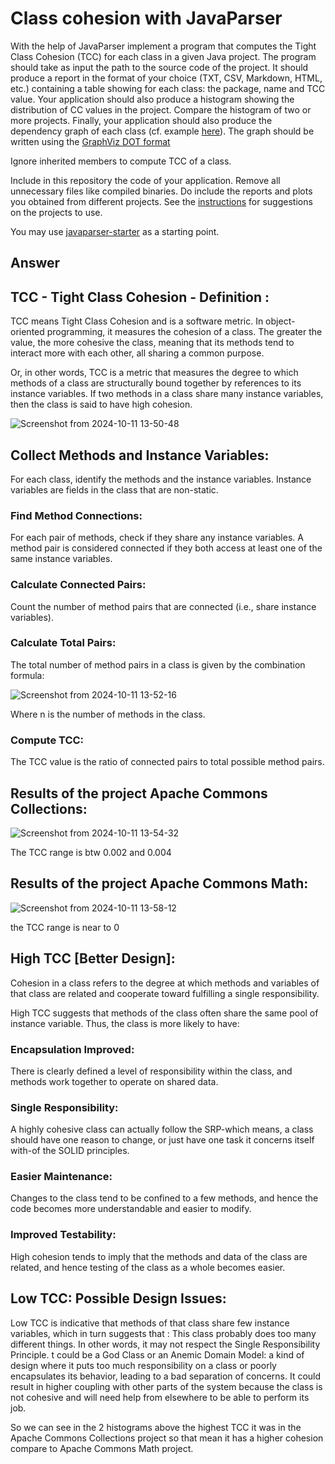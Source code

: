 # Class cohesion with JavaParser

With the help of JavaParser implement a program that computes the Tight Class Cohesion (TCC) for each class in a given Java project. The program should take as input the path to the source code of the project. It should produce a report in the format of your choice (TXT, CSV, Markdown, HTML, etc.) containing a table showing for each class: the package, name and TCC value. 
Your application should also produce a histogram showing the distribution of CC values in the project. Compare the histogram of two or more projects.
Finally, your application should also produce the dependency graph of each class (cf. example [here](https://people.irisa.fr/Benoit.Combemale/pub/course/vv/vv-textbook-v0.1.pdf#cohesion-graph)). The graph should be written using the [GraphViz DOT format](https://www.graphviz.org/)

Ignore inherited members to compute TCC of a class.

Include in this repository the code of your application. Remove all unnecessary files like compiled binaries. Do include the reports and plots you obtained from different projects. See the [instructions](../sujet.md) for suggestions on the projects to use.

You may use [javaparser-starter](../code/javaparser-starter) as a starting point.
## Answer 

## TCC - Tight Class Cohesion - Definition :

TCC means Tight Class Cohesion and is a software metric. In object-oriented programming, it measures the cohesion of a class. The greater the value, the more cohesive the class, meaning that its methods tend to interact more with each other, all sharing a common purpose.

Or, in other words, TCC is a metric that measures the degree to which methods of a class are structurally bound together by references to its instance variables. If two methods in a class share many instance variables, then the class is said to have high cohesion.

![Screenshot from 2024-10-11 13-50-48](https://github.com/user-attachments/assets/91cec286-0a51-425d-aa06-15f906fb34e7)

## Collect Methods and Instance Variables:

For each class, identify the methods and the instance variables.
Instance variables are fields in the class that are non-static.
### Find Method Connections:
For each pair of methods, check if they share any instance variables. A method pair is considered connected if they both access at least one of the same instance variables.
### Calculate Connected Pairs:
Count the number of method pairs that are connected (i.e., share instance variables).
### Calculate Total Pairs:
The total number of method pairs in a class is given by the combination formula:

![Screenshot from 2024-10-11 13-52-16](https://github.com/user-attachments/assets/8017f06d-725c-42ae-8f7a-e1fdce513ac6)

Where n is the number of methods in the class.
### Compute TCC:
The TCC value is the ratio of connected pairs to total possible method pairs.
## Results of the project Apache Commons Collections:

![Screenshot from 2024-10-11 13-54-32](https://github.com/user-attachments/assets/06efd046-75d5-4b6b-852f-fe063439b4c5)

The TCC range is btw 0.002 and 0.004
## Results of the project Apache Commons Math:

![Screenshot from 2024-10-11 13-58-12](https://github.com/user-attachments/assets/c9dc5e9c-4533-4eb0-aefd-9f9aa80085dd)

the TCC range is near to 0


## High TCC [Better Design]:
 
 Cohesion in a class refers to the degree at which methods and variables of that class are related and cooperate toward fulfilling a single responsibility.
 
High TCC suggests that methods of the class often share the same pool of instance variable. Thus, the class is more likely to have:
### Encapsulation Improved: 
There is clearly defined a level of responsibility within the class, and methods work together to operate on shared data.
### Single Responsibility: 
A highly cohesive class can actually follow the SRP-which means, a class should have one reason to change, or just have one task it concerns itself with-of the SOLID principles.
### Easier Maintenance: 
Changes to the class tend to be confined to a few methods, and hence the code becomes more understandable and easier to modify.
### Improved Testability: 
High cohesion tends to imply that the methods and data of the class are related, and hence testing of the class as a whole becomes easier.

## Low TCC: Possible Design Issues:

Low TCC is indicative that methods of that class share few instance variables, which in turn suggests that :
This class probably does too many different things. In other words, it may not respect the Single Responsibility Principle.
 t could be a God Class or an Anemic Domain Model: a kind of design where it puts too much responsibility on a class or poorly encapsulates its behavior, leading to a bad separation of concerns.
It could result in higher coupling with other parts of the system because the class is not cohesive and will need help from elsewhere to be able to perform its job.

So we can see in the 2 histograms above the highest TCC it was in the Apache Commons Collections project  so that mean it has a higher cohesion compare to Apache Commons Math project.

